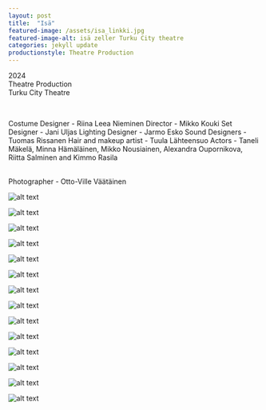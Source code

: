 ```yaml
---
layout: post
title:  "Isä"
featured-image: /assets/isa_linkki.jpg
featured-image-alt: isä zeller Turku City theatre
categories: jekyll update
productionstyle: Theatre Production
---
```

  2024  
  Theatre Production  
  Turku City Theatre  
  
  <br/>
<p></p>
  Costume Designer - Riina Leea Nieminen  
  Director - Mikko Kouki  
  Set Designer - Jani Uljas  
  Lighting Designer - Jarmo Esko  
  Sound Designers - Tuomas Rissanen     
  Hair and makeup artist - Tuula Lähteensuo  
  Actors - Taneli Mäkelä, Minna Hämäläinen, Mikko Nousiainen, Alexandra Oupornikova, Riitta Salminen and Kimmo Rasila     
  <br/>

<div class="post-text-alone">  

</div>  
<p></p>
  
  <br/>
  Photographer - Otto-Ville Väätäinen


  ![alt text](/assets/projects/isa1.jpg) 

  ![alt text](/assets/projects/isa2.jpg)  

  ![alt text](/assets/projects/isa4.jpg)  

  ![alt text](/assets/projects/isa5.jpg)  

  ![alt text](/assets/projects/isa3.jpg)  

  ![alt text](/assets/projects/isa55.jpg)  

  ![alt text](/assets/projects/isa6.jpg)  

  ![alt text](/assets/projects/isa7.jpg)  

  ![alt text](/assets/projects/isa8.jpg)  

  ![alt text](/assets/projects/isa9.jpg)  

  ![alt text](/assets/projects/isa10.jpg)  

  ![alt text](/assets/projects/isa11.jpg)  

  ![alt text](/assets/projects/isa12.jpg)  

  ![alt text](/assets/projects/isa13.jpg)  


  
